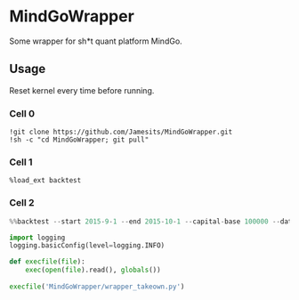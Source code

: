 # MindGoWrapper
Some wrapper for sh*t quant platform MindGo.

## Usage

Reset kernel every time before running.

### Cell 0

```shell
!git clone https://github.com/Jamesits/MindGoWrapper.git
!sh -c "cd MindGoWrapper; git pull"
```

### Cell 1

```
%load_ext backtest
```

### Cell 2

```python
%%backtest --start 2015-9-1 --end 2015-10-1 --capital-base 100000 --data-frequency minute --output -

import logging
logging.basicConfig(level=logging.INFO)

def execfile(file):
    exec(open(file).read(), globals())
    
execfile('MindGoWrapper/wrapper_takeown.py')
```
